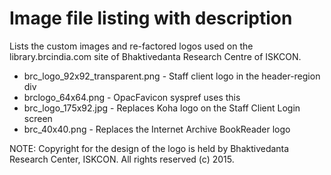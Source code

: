 # Image file listing with description

Lists the custom images and re-factored logos used on the library.brcindia.com site of Bhaktivedanta Research Centre of ISKCON.

  - brc_logo_92x92_transparent.png - Staff client logo in the header-region div
  - brclogo_64x64.png - OpacFavicon syspref uses this 
  - brc_logo_175x92.jpg - Replaces Koha logo on the Staff Client Login screen
  - brc_40x40.png - Replaces the Internet Archive BookReader logo

NOTE: Copyright for the design of the logo is held by Bhaktivedanta Research Center, ISKCON. All rights reserved (c) 2015.
